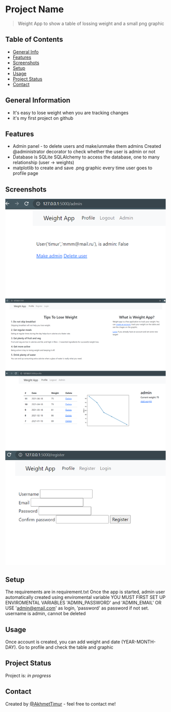 # Project Name
> Weight App to show a table of lossing weight and a small png graphic


## Table of Contents
* [General Info](#general-information)
* [Features](#features)
* [Screenshots](#screenshots)
* [Setup](#setup)
* [Usage](#usage)
* [Project Status](#project-status)
* [Contact](#contact)



## General Information
- It's easy to lose weight when you are tracking changes
- it's my first project on github


## Features
- Admin panel - to delete users and make/unmake them admins
Created @administrator decorator to check whether the user is admin or not
- Database is SQLite 
SQLAlchemy to access the database, one to many relationship (user -> weights)
- matplotlib to create and save .png graphic every time user goes to profile page


## Screenshots
![Example screenshot](./img/admin_panel.png)
![Example screenshot](./img/main_page.png)
![Example screenshot](./img/profile_page.png)
![Example screenshot](./img/register_page.png)



## Setup
The requirements are in requirement.txt
Once the app is started, admin user automatically created using enviromental variable
YOU MUST FIRST SET UP ENVIROMENTAL VARIABLES 'ADMIN_PASSWORD' and 'ADMIN_EMAIL'
OR USE 'admin@email.com' as login, 'password' as password if not set.
username is admin, cannot be deleted


## Usage
Once account is created, you can add weight and date (YEAR-MONTH-DAY).
Go to profile and check the table and graphic

## Project Status
Project is: _in progress_ 


## Contact
Created by [@AkhmetTimur](https://www.massomi@mail.ru/) - feel free to contact me!

